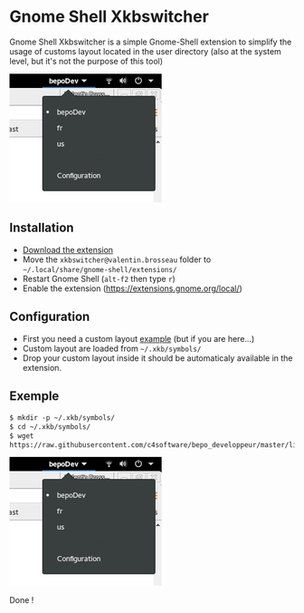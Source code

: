 # Gnome Shell Xkbswitcher

Gnome Shell Xkbswitcher is a simple Gnome-Shell extension to simplify the usage of customs layout located in the user directory (also at the system level, but it's not the purpose of this tool)

![Extension](screen.png)


## Installation

- [Download the extension](https://github.com/c4software/gnome-shell-xkbswitcher/archive/master.zip)
- Move the `xkbswitcher@valentin.brosseau` folder to `~/.local/share/gnome-shell/extensions/`
- Restart Gnome Shell (`alt-f2` then type `r`)
- Enable the extension (https://extensions.gnome.org/local/)

## Configuration

- First you need a custom layout [example](https://github.com/c4software/bepo_developpeur/tree/master/linux) (but if you are here…)
- Custom layout are loaded from `~/.xkb/symbols/`
- Drop your custom layout inside it should be automaticaly available in the extension.

## Exemple 

```
$ mkdir -p ~/.xkb/symbols/
$ cd ~/.xkb/symbols/
$ wget https://raw.githubusercontent.com/c4software/bepo_developpeur/master/linux/bepoDev
```

![Extension](screen.png)

Done !
